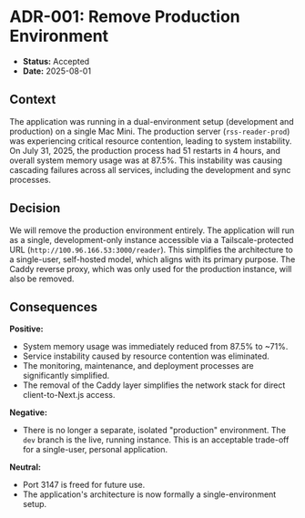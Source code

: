 # ADR-001: Remove Production Environment

- **Status:** Accepted
- **Date:** 2025-08-01

## Context

The application was running in a dual-environment setup (development and production) on a single Mac Mini. The production server (`rss-reader-prod`) was experiencing critical resource contention, leading to system instability. On July 31, 2025, the production process had 51 restarts in 4 hours, and overall system memory usage was at 87.5%. This instability was causing cascading failures across all services, including the development and sync processes.

## Decision

We will remove the production environment entirely. The application will run as a single, development-only instance accessible via a Tailscale-protected URL (`http://100.96.166.53:3000/reader`). This simplifies the architecture to a single-user, self-hosted model, which aligns with its primary purpose. The Caddy reverse proxy, which was only used for the production instance, will also be removed.

## Consequences

**Positive:**

- System memory usage was immediately reduced from 87.5% to ~71%.
- Service instability caused by resource contention was eliminated.
- The monitoring, maintenance, and deployment processes are significantly simplified.
- The removal of the Caddy layer simplifies the network stack for direct client-to-Next.js access.

**Negative:**

- There is no longer a separate, isolated "production" environment. The `dev` branch is the live, running instance. This is an acceptable trade-off for a single-user, personal application.

**Neutral:**

- Port 3147 is freed for future use.
- The application's architecture is now formally a single-environment setup.
